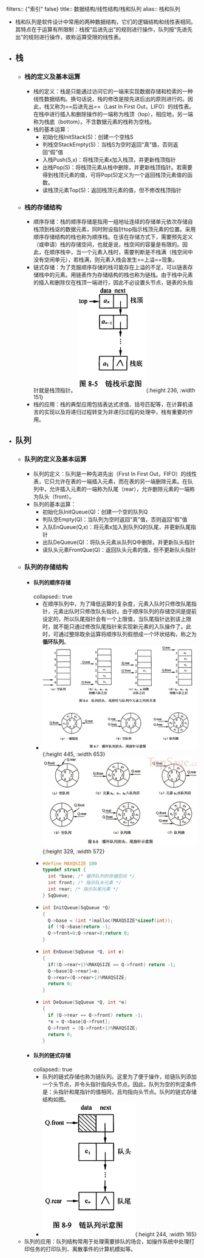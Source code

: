 filters:: {"索引" false}
title:: 数据结构/线性结构/栈和队列
alias:: 栈和队列

- 栈和队列是软件设计中常用的两种数据结构，它们的逻辑结构和线性表相同。其特点在于运算有所限制：栈按”后进先出”的规则进行操作，队列按“先进先出”的规则进行操作，故称运算受限的线性表。
- ## 栈
	- ### 栈的定义及基本运算
		- 栈的定义：栈是只能通过访问它的一端来实现数据存储和检索的一种线性数据结构。换句话说，栈的修改是按先进后出的原则进行的。因此，栈又称为==后进先出==（Last In First Out，LIFO）的线性表。在栈中进行插入和删除操作的一端称为栈顶（top），相应地，另一端称为栈底（bottom）。不含数据元素的栈称为空栈。
		- 栈的基本运算：
			- 初始化栈InitStack(S)：创建一个空栈S
			- 判栈空StackEmpty(S)：当栈S为空时返回“真”值，否则返回“假”值
			- 入栈Push(S,x)：将栈顶元素x加入栈顶，并更新栈顶指针
			- 出栈Pop(S)：将栈顶元素从栈中删除，并更新栈顶指针。若需要得到栈顶元素的值，可将Pop(S)定义为一个返回栈顶元素值的函数。
			- 读栈顶元素Top(S)：返回栈顶元素的值，但不修改栈顶指针
	- ### 栈的存储结构
		- 顺序存储：栈的顺序存储是指用一组地址连续的存储单元依次存储自栈顶到栈讴的数据元素，同时附设指针top指示栈顶元素的位置。采用顺序存储结构的栈也称为顺序栈。在该在存储方式下，需要预先定义（或申请）栈的存储空间，也就是说，栈空间的容量是有限的。因此，在顺序栈中，当一个元素入栈时，需要判断是不栈满（栈空间中没有空闲单元），若栈满，则元素入栈会发生==上溢==现象。
		- 链式存储：为了克服顺序存储的栈可能存在上溢的不足，可以链表存储栈中的元素。用链表作为存储结构的栈也称为链栈。由于栈中元素的插入和删除仅在栈顶一端进行，因此不必设置头节点，链表的头指针就是栈顶指针。
		  ![image.png](../assets/image_1648944297908_0.png){:height 236, :width 151}
		- 栈的应用：栈的典型应用包括表达式求值、括号匹配等，在计算机语言的实现以及将递归过程转变为非递归过程的处理中，栈有重要的作用。
- ## 队列
	- ### 队列的定义及基本运算
		- 队列的定义：队列是一种先进先出（First In First Out，FIFO）的线性表，它只允许在表的一端插入元素，而在表的另一端删除元素。在队列中，允许插入元素的一端称为队尾（rear），允许删除元素的一端称为队头（front）。
		- 队列的基本运算：
			- 初始化队InitQueue(Q)：创建一个空的队列Q
			- 判队空Empty(Q)：当队列为空时返回“真”值，否则返回“假”值
			- 入队EnQueue(Q,x)：将元素x加入到队列Q的队尾，并更新队尾指针
			- 出队DeQueue(Q)：将队头元素从队列Q中删除，并更新队头指针
			- 读队头元素FrontQue(Q)：返回队头元素的值，但不更新队头指针
	- ### 队列的存储结构
		- #### 队列的顺序存储
		  collapsed:: true
			- 在顺序队列中，为了降低运算的复杂度，元素入队时只修改队尾指针，元素出队时只修改队头指针。由于顺序队列的存储空间是提前设定的，所以队尾指针会有一个上限值，当队尾指针达到该上限时，就不能只通过修改队尾指针来实现新元素的入队操作了。此时，可通过整除取余运算将顺序队列假想成一个环状结构，称之为**循环队列**。
			- ![image.png](../assets/image_1649980469637_0.png){:height 445, :width 653} 
			  ![image.png](../assets/image_1649980479748_0.png){:height 329, :width 572}
			- ```c
			  #define MAXQSIZE 100
			  typedef struct {
			    int *base; /* 循环队列的存储空间 */
			    int front; /* 指示队头元素 */
			    int rear; /* 指示队尾元素 */
			  } SqQueue;
			  ```
			- ```c
			  int InitQueue(SqQueue *Q)
			  {
			    Q->base = (int *)malloc(MAXQSIZE*sizeof(int));
			    if (!Q->base)return -1;
			    Q->front=0;Q->rear=0;return 0;
			  }
			  ```
			- ```c
			  int EnQueue(SqQueue *Q, int e)
			  {
			    if((Q->rear+1)%MAXQSIZE == Q->front) return -1;
			    Q->base[Q->rear]=e;
			    Q->rear=(Q->rear+1)%MAXQSIZE;
			    return 0;
			  }
			  ```
			- ```c
			  int DeQueue(SqQueue *Q, int *e)
			  {
			    if (Q->rear == Q->front) return -1;
			    *e = Q->base[Q->front];
			    Q->front = (Q->front+1)%MAXQSIZE;
			    return 0;
			  }
			  ```
		- #### 队列的链式存储
		  collapsed:: true
			- 队列的链式存储也称为链队列。这里为了便于操作，给链队列添加一个头节点，并令头指针指向头节点。因此，队列为空的判定条件是：头指针和尾指针的值相同，且均指向头节点。队列的链式存储结构如图。
			- ![image.png](../assets/image_1648944356778_0.png){:height 244, :width 165}
	- 队列的应用：队列结构常用于处理需要排队的场合，如操作系统中处理打印任务的打印队列、离散事件的计算机模拟等。